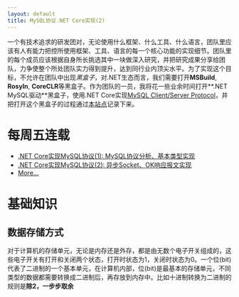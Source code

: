 ```yaml
---
layout: default
title: MySQL协议.NET Core实现(2)
---
```


一个有技术追求的研发团对，无论使用什么框架、什么工具、什么语言，团队里应该有人有能力把控所使用框架、工具、语言的每一个核心功能的实现细节。团队里的每个成员应该根据自身所长挑选其中一块做深入研究，并把研究成果分享给团队，力争使整个所处团队实力得到提升，达到同行业内顶尖水平。为了实现这个目标，不允许在团队中出现*黑盒子*，对.NET生态而言，我们需要打开**MSBuild**, **Rosyln**, **CoreCLR**等黑盒子。作为团队的一员，我将花一些业余时间打开**.NET MySQL驱动**黑盒子，使用.NET Core实现[MySQL Client/Server Protocol](https://dev.mysql.com/doc/internals/en/client-server-protocol.html)，并把打开这个黑盒子的过程通过[本站点](http://www.xyting.org)记录下来。

# 每周五连载
- [.NET Core实现MySQL协议(1): MySQL协议分析、基本类型实现](/_post/2017-02-18-.NET-Core-MySql-Protocol-1)
- [.NET Core实现MySQL协议(2): 异步Socket、OK响应报文实现](/)
- [More...](/)

# 基础知识

## 数据存储方式

对于计算机的存储单元，无论是内存还是外存，都是由无数个电子开关组成的，这些电子开关有打开和关闭两个状态，打开时状态为1，关闭时状态为0。一个位(bit)代表了二进制的一个基本单元，在计算机内部，位(bit)是最基本的存储单元，不同类型的数据都需要转换成二进制后，再存放到内存中。比如十进制转换为二进制的规则是**除2，一步步取余**

## 